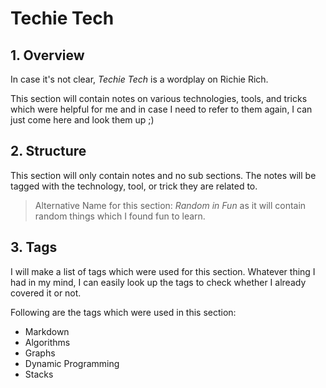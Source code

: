 # Techie Tech

## 1. Overview

In case it's not clear, _Techie Tech_ is a wordplay on Richie Rich.

This section will contain notes on various technologies, tools, and tricks which were helpful for me and in case I need to refer to them again, I can just come here and look them up ;)

## 2. Structure

This section will only contain notes and no sub sections. The notes will be tagged with the technology, tool, or trick they are related to.

> Alternative Name for this section: _Random in Fun_ as it will contain random things which I found fun to learn.  

## 3. Tags

I will make a list of tags which were used for this section. Whatever thing I had in my mind, I can easily look up the tags to check whether I already covered it or not.

Following are the tags which were used in this section:

- Markdown
- Algorithms
- Graphs
- Dynamic Programming
- Stacks
